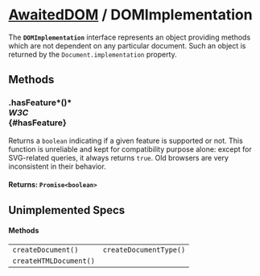 # [AwaitedDOM](/docs/basic-interfaces/awaited-dom) <span>/</span> DOMImplementation

<div class='overview'>The <code><strong>DOMImplementation</strong></code> interface represents an object providing methods which are not dependent on any particular document. Such an object is returned by the <code>Document.implementation</code> property.</div>

## Methods

### .hasFeature*()* <div class="specs"><i>W3C</i></div> {#hasFeature}

Returns a `boolean` indicating if a given feature is supported or not. This function is unreliable and kept for compatibility purpose alone: except for SVG-related queries, it always returns <code>true</code>. Old browsers are very inconsistent in their behavior.

#### **Returns**: `Promise<boolean>`

## Unimplemented Specs

#### Methods

|     |     |
| --- | --- |
| `createDocument()` | `createDocumentType()`
`createHTMLDocument()` |  |
